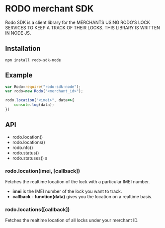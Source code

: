 # RODO merchant SDK
Rodo SDK is a client library for the MERCHANTS USING RODO’S LOCK SERVICES TO KEEP A TRACK OF THEIR LOCKS. THIS LIBRARY IS WRITTEN IN NODE JS.

## Installation
```console
npm install rodo-sdk-node
```
## Example

```javascript
var Rodo=require("rodo-sdk-node");
var rodo=new Rodo("<merchant_id>");

rodo.location("<imei>", data=>{
    console.log(data);
})
```

## API

* rodo.location()
* rodo.locations()
* rodo.nfc()
* rodo.status()
* rodo.statuses()
s
### rodo.location(imei, [callback])

Fetches the realtime location of the lock with a particular IMEI number.

* __imei__ is the IMEI number of the lock you want to track.
* __callback - function(data)__ gives you the location on a realtime basis.

### rodo.locations([callback])

Fetches the realtime location of all locks under your merchant ID.